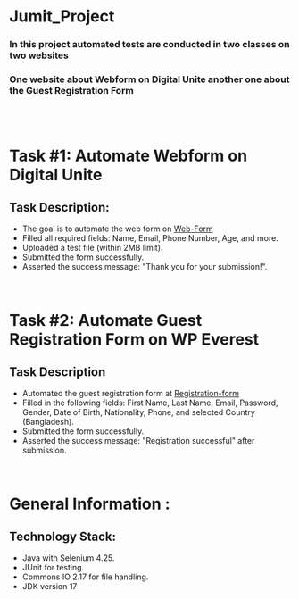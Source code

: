 # Jumit_Project
### In this project automated tests are conducted in two classes on two websites
### One website about Webform on Digital Unite another one about the Guest Registration Form  
<br />
<br />

# Task #1: Automate Webform on Digital Unite
## Task Description:
  * The goal is to automate the web form on [Web-Form](https://www.digitalunite.com/practice-webform-learners)
  * Filled all required fields: Name, Email, Phone Number, Age, and more.
  * Uploaded a test file (within 2MB limit).
  * Submitted the form successfully.
  * Asserted the success message: "Thank you for your submission!".
<br />

# Task #2: Automate Guest Registration Form on WP Everest 
## Task Description
  * Automated the guest registration form at [Registration-form](https://demo.wpeverest.com/user-registration/guest-registration-form/)
  * Filled in the following fields: First Name, Last Name, Email, Password, Gender, Date of Birth, Nationality, Phone, and selected Country (Bangladesh).
  * Submitted the form successfully.
  * Asserted the success message: "Registration successful" after submission.

<br />

# General Information :
## Technology Stack:

  * Java with Selenium 4.25.
  * JUnit for testing.
  * Commons IO 2.17 for file handling.
  * JDK version 17

